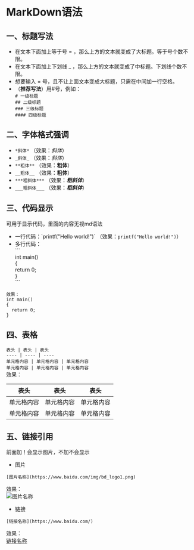 # MarkDown语法
## 一、标题写法  
* 在文本下面加上等于号 = ，那么上方的文本就变成了大标题。等于号个数不限。
* 在文本下面加上下划线 _ ，那么上方的文本就变成了中标题。下划线个数不限。
* 想要输入 = 号，且不让上面文本变成大标题，只需在中间加一行空格。  
* （**推荐写法**）用#号，例如：  
`# 一级标题`  
`## 二级标题`  
`### 三级标题`  
`#### 四级标题`  
## 二、字体格式强调
* `*斜体*` （效果：*斜体*）
* `_斜体_` （效果：_斜体_）
* `**粗体**` （效果：**粗体**）
* `__粗体__` （效果：__粗体__）
* `***粗斜体***` （效果：***粗斜体***）
* `___粗斜体___` （效果：___粗斜体___）
## 三、代码显示
可用于显示代码，里面的内容无视md语法
* 一行代码：\`printf("Hello world!")\` （效果：`printf("Hello world!")`）
* 多行代码：  
\```  
int main()  
{  
  return 0;  
}  
\```
```
效果：
int main()
{
  return 0;
}
```
## 四、表格
`表头 | 表头 | 表头`  
`---- | ---- | ----`  
`单元格内容 | 单元格内容 | 单元格内容`  
`单元格内容 | 单元格内容 | 单元格内容`    
效果：  

表头 | 表头 | 表头
---- | ---- | ----
单元格内容 | 单元格内容 | 单元格内容
单元格内容 | 单元格内容 | 单元格内容
## 五、链接引用
前面加！会显示图片，不加不会显示
* 图片  
``` 
[图片名称](https://www.baidu.com/img/bd_logo1.png)   
```   
  效果：  
![图片名称](https://www.baidu.com/img/bd_logo1.png)   
* 链接  
``` 
[链接名称](https://www.baidu.com/)   
```  
  效果：  
[链接名称](https://www.baidu.com/)   
